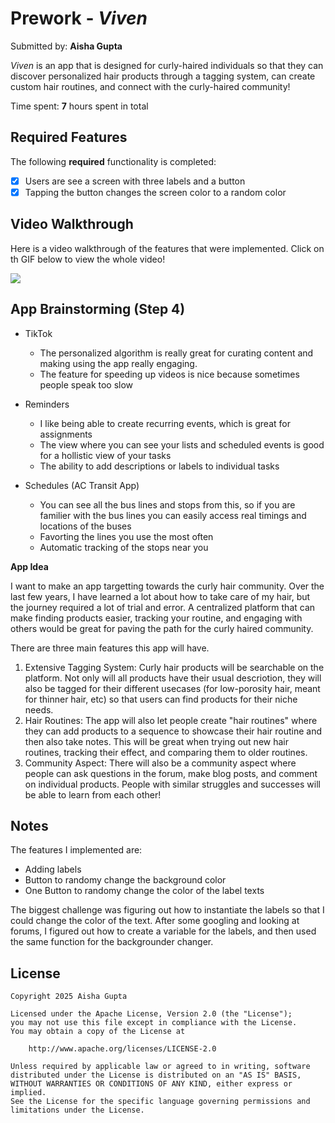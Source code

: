# Prework - *Viven*

Submitted by: **Aisha Gupta**

*Viven* is an app that is designed for curly-haired individuals so that they can discover personalized hair products through a tagging system, can create custom hair routines, and connect with the curly-haired community!

Time spent: **7** hours spent in total

## Required Features

The following **required** functionality is completed:

- [x] Users are see a screen with three labels and a button
- [x] Tapping the button changes the screen color to a random color
 
## Video Walkthrough

Here is a video walkthrough of the features that were implemented. Click on th GIF below to view the whole video! 

<div>
    <a href="https://www.loom.com/share/6e86caaf34a94978b3393cf97d44e9fb">
    </a>
    <a href="https://www.loom.com/share/6e86caaf34a94978b3393cf97d44e9fb">
      <img style="max-width:300px;" src="https://cdn.loom.com/sessions/thumbnails/6e86caaf34a94978b3393cf97d44e9fb-3cd132ed585b0f51-full-play.gif">
    </a>
  </div>

## App Brainstorming (Step 4)

- TikTok
    - The personalized algorithm is really great for curating content and making using the app really engaging.
    - The feature for speeding up videos is nice because sometimes people speak too slow

- Reminders
    - I like being able to create recurring events, which is great for assignments
    - The view where you can see your lists and scheduled events is good for a hollistic view of your tasks
    - The ability to add descriptions or labels to individual tasks

- Schedules (AC Transit App)
    - You can see all the bus lines and stops from this, so if you are familier with the bus lines you can easily access real timings and locations of the buses
    - Favorting the lines you use the most often
    - Automatic tracking of the stops near you

**App Idea**

I want to make an app targetting towards the curly hair community. Over the last few years, I have learned a lot about how to take care of my hair, but the journey required a lot of trial and error. A centralized platform that can make finding products easier, tracking your routine, and engaging with others would be great for paving the path for the curly haired community. 

There are three main features this app will have. 
1) Extensive Tagging System: Curly hair products will be searchable on the platform. Not only will all products have their usual descriotion, they will also be tagged for their different usecases (for low-porosity hair, meant for thinner hair, etc) so that users can find products for their niche needs. 
2) Hair Routines: The app will also let people create "hair routines" where they can add products to a sequence to showcase their hair routine and then also take notes. This will be great when trying out new hair routines, tracking their effect, and comparing them to older routines. 
3) Community Aspect: There will also be a community aspect where people can ask questions in the forum, make blog posts, and comment on individual products. People with similar struggles and successes will be able to learn from each other!

## Notes

The features I implemented are:
- Adding labels
- Button to randomy change the background color
- One Button to randomy change the color of the label texts

The biggest challenge was figuring out how to instantiate the labels so that I could change the color of the text. After some googling and looking at forums, I figured out how to create a variable for the labels, and then used the same function for the backgrounder changer. 



## License

    Copyright 2025 Aisha Gupta

    Licensed under the Apache License, Version 2.0 (the "License");
    you may not use this file except in compliance with the License.
    You may obtain a copy of the License at

        http://www.apache.org/licenses/LICENSE-2.0

    Unless required by applicable law or agreed to in writing, software
    distributed under the License is distributed on an "AS IS" BASIS,
    WITHOUT WARRANTIES OR CONDITIONS OF ANY KIND, either express or implied.
    See the License for the specific language governing permissions and
    limitations under the License.
